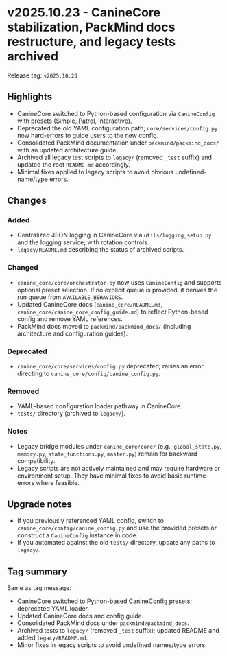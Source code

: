 # v2025.10.23 - CanineCore stabilization, PackMind docs restructure, and legacy tests archived

Release tag: `v2025.10.23`

## Highlights
- CanineCore switched to Python-based configuration via `CanineConfig` with presets (Simple, Patrol, Interactive).
- Deprecated the old YAML configuration path; `core/services/config.py` now hard-errors to guide users to the new config.
- Consolidated PackMind documentation under `packmind/packmind_docs/` with an updated architecture guide.
- Archived all legacy test scripts to `legacy/` (removed `_test` suffix) and updated the root `README.md` accordingly.
- Minimal fixes applied to legacy scripts to avoid obvious undefined-name/type errors.

## Changes
### Added
- Centralized JSON logging in CanineCore via `utils/logging_setup.py` and the logging service, with rotation controls.
- `legacy/README.md` describing the status of archived scripts.

### Changed
- `canine_core/core/orchestrator.py` now uses `CanineConfig` and supports optional preset selection. If no explicit queue is provided, it derives the run queue from `AVAILABLE_BEHAVIORS`.
- Updated CanineCore docs (`canine_core/README.md`, `canine_core/canine_core_config_guide.md`) to reflect Python-based config and remove YAML references.
- PackMind docs moved to `packmind/packmind_docs/` (including architecture and configuration guides).

### Deprecated
- `canine_core/core/services/config.py` deprecated; raises an error directing to `canine_core/config/canine_config.py`.

### Removed
- YAML-based configuration loader pathway in CanineCore.
- `tests/` directory (archived to `legacy/`).

### Notes
- Legacy bridge modules under `canine_core/core/` (e.g., `global_state.py`, `memory.py`, `state_functions.py`, `master.py`) remain for backward compatibility.
- Legacy scripts are not actively maintained and may require hardware or environment setup. They have minimal fixes to avoid basic runtime errors where feasible.

## Upgrade notes
- If you previously referenced YAML config, switch to `canine_core/config/canine_config.py` and use the provided presets or construct a `CanineConfig` instance in code.
- If you automated against the old `tests/` directory, update any paths to `legacy/`.

## Tag summary
Same as tag message:
- CanineCore switched to Python-based CanineConfig presets; deprecated YAML loader.
- Updated CanineCore docs and config guide.
- Consolidated PackMind docs under `packmind/packmind_docs`.
- Archived tests to `legacy/` (removed `_test` suffix); updated README and added `legacy/README.md`.
- Minor fixes in legacy scripts to avoid undefined names/type errors.
